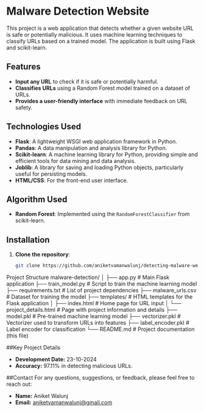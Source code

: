 # Malware Detection Website

This project is a web application that detects whether a given website URL is safe or potentially malicious. It uses machine learning techniques to classify URLs based on a trained model. The application is built using Flask and scikit-learn.

## **Features**
- **Input any URL** to check if it is safe or potentially harmful.
- **Classifies URLs** using a Random Forest model trained on a dataset of URLs.
- **Provides a user-friendly interface** with immediate feedback on URL safety.

## **Technologies Used**
- **Flask**: A lightweight WSGI web application framework in Python.
- **Pandas**: A data manipulation and analysis library for Python.
- **Scikit-learn**: A machine learning library for Python, providing simple and efficient tools for data mining and data analysis.
- **Joblib**: A library for saving and loading Python objects, particularly useful for persisting models.
- **HTML/CSS**: For the front-end user interface.

## **Algorithm Used**
- **Random Forest**: Implemented using the `RandomForestClassifier` from scikit-learn.

## **Installation**
1. **Clone the repository**: 
   ```bash
   git clone https://github.com/aniketvamanwalunj/detecting-malware-websites.git

Project Structure
malware-detection/
│
├── app.py                   # Main Flask application
├── train_model.py           # Script to train the machine learning model
├── requirements.txt         # List of project dependencies
├── malware_urls.csv         # Dataset for training the model
├── templates/               # HTML templates for the Flask application
│   ├── index.html           # Home page for URL input
│   └── project_details.html # Page with project information and details
├── model.pkl                # Pre-trained machine learning model
├── vectorizer.pkl           # Vectorizer used to transform URLs into features
├── label_encoder.pkl        # Label encoder for classification
└── README.md                # Project documentation (this file)

##Key Project Details
- **Development Date:** 23-10-2024
- **Accuracy:** 97.11% in detecting malicious URLs.

##Contact
For any questions, suggestions, or feedback, please feel free to reach out:

- **Name:** Aniket Walunj
- **Email:** aniketvamanwalunj@gmail.com
